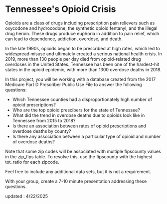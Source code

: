 # Tennessee's Opioid Crisis

Opioids are a class of drugs including prescription pain relievers such as oxycodone and hydrocodone, the synthetic opioid fentanyl, and the illegal drug heroin. These drugs produce euphoria in addition to pain relief, which can lead to dependence, addiction, overdose, and death. 

In the late 1990s, opioids began to be prescribed at high rates, which led to widespread misuse and ultimately created a serious national health crisis. In 2019, more than 130 people per day died from opioid-related drug overdoses in the United States. Tennessee has been one of the hardest-hit states in the opioid epidemic, with more than 1300 overdose deaths in 2018.

In this project, you will be working with a database created from the 2017 Medicare Part D Prescriber Public Use File to answer the following questions:  
* Which Tennessee counties had a disproportionately high number of opioid prescriptions?
* Who are the top opioid prescibers for the state of Tennessee?
* What did the trend in overdose deaths due to opioids look like in Tennessee from 2015 to 2018?
* Is there an association between rates of opioid prescriptions and overdose deaths by county?
* Is there any association between a particular type of opioid and number of overdose deaths?

Note that some zip codes will be associated with multiple fipscounty values in the zip_fips table. To resolve this, use the fipscounty with the highest tot_ratio for each zipcode.

Feel free to include any additional data sets, but it is not a requirement.

With your group, create a 7-10 minute presentation addressing these questions.

updated : 4/22/2025